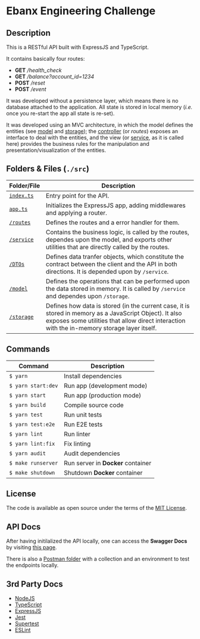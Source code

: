 # Ebanx Engineering Challenge

## Description

This is a RESTful API built with ExpressJS and TypeScript.

It contains basically four routes:
  * **GET**  */health_check*
  * **GET**  */balance?account_id=1234*
  * **POST** */reset*
  * **POST** */event*

It was developed without a persistence layer, which means there is no database attached to the application. All state is stored in local memory (*i.e.* once you re-start the app all state is re-set).

It was developed using an MVC architecture, in which the model defines the entities (see [model](./src/model) and [storage](./src/storage)); the [controller](./src/routes) (or *routes*) exposes an interface to deal with the entities, and the view (or [service](./src/service), as it is called here) provides the business rules for the manipulation and presentation/visualization of the entities.


## Folders & Files (`./src`)
Folder/File | Description
--- | --- 
[`index.ts`](./src/index.ts) | Entry point for the API.
  [`app.ts`](./src/app.ts) | Initializes the ExpressJS app, adding middlewares and applying a router.
  [`/routes`](./src/routes) | Defines the routes and a error handler for them. 
  [`/service`](./src/service) | Contains the business logic, is called by the routes, dependes upon the model, and exports other utilities that are directly called by the routes. 
  [`/DTOs`](./src/DTOs) | Defines data tranfer objects, which constitute the contract between the client and the API in both directions. It is depended upon by `/service`.
  [`/model`](./src/model) | Defines the operations that can be performed upon the data stored in memory. It is called by `/service` and dependes upon `/storage`.
  [`/storage`](./src/storage) | Defines how data is stored (in the current case, it is stored in memory as a JavaScript Object). It also exposes some utilities that allow direct interaction with the in-memory storage layer itself.

## Commands

Command | Description | 
--- | --- 
`$ yarn` | Install dependencies
`$ yarn start:dev` | Run app (development mode)
`$ yarn start` | Run app (production mode)
`$ yarn build` | Compile source code
`$ yarn test` | Run unit tests 
`$ yarn test:e2e` | Run E2E tests 
`$ yarn lint` | Run linter
`$ yarn lint:fix` | Fix linting
`$ yarn audit` | Audit dependencies
`$ make runserver` | Run server in **Docker** container
`$ make shutdown` | Shutdown **Docker** container

## License

The code is available as open source under the terms of the [MIT License](https://opensource.org/licenses/MIT).

## API Docs
After having initilalized the API locally, one can access the **Swagger Docs** by visiting [this page](http://localhost:3000/api-docs/).

There is also a [Postman folder](./postman) with a collection and an environment to test the endpoints locally.

## 3rd Party Docs
 - [NodeJS](https://nodejs.org/en/docs/)
 - [TypeScript](https://www.typescriptlang.org/docs/home.html)
 - [ExpressJS](https://expressjs.com/en/guide/routing.html)
 - [Jest](https://jestjs.io/docs/en/getting-started)
 - [Supertest](https://www.npmjs.com/package/supertest)
 - [ESLint](https://eslint.org)
